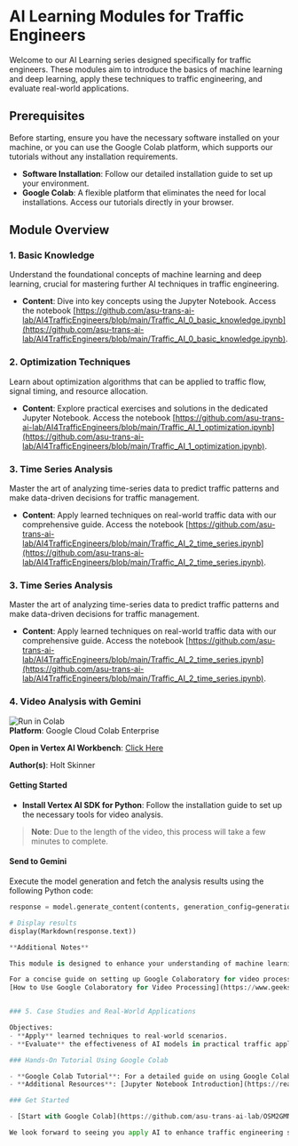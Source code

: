 # AI Learning Modules for Traffic Engineers

Welcome to our AI Learning series designed specifically for traffic engineers. These modules aim to introduce the basics of machine learning and deep learning, apply these techniques to traffic engineering, and evaluate real-world applications.

## Prerequisites

Before starting, ensure you have the necessary software installed on your machine, or you can use the Google Colab platform, which supports our tutorials without any installation requirements. 

- **Software Installation**: Follow our detailed installation guide to set up your environment.
- **Google Colab**: A flexible platform that eliminates the need for local installations. Access our tutorials directly in your browser.

## Module Overview

### 1. Basic Knowledge
Understand the foundational concepts of machine learning and deep learning, crucial for mastering further AI techniques in traffic engineering.

- **Content**: Dive into key concepts using the Jupyter Notebook. Access the notebook [https://github.com/asu-trans-ai-lab/AI4TrafficEngineers/blob/main/Traffic_AI_0_basic_knowledge.ipynb](https://github.com/asu-trans-ai-lab/AI4TrafficEngineers/blob/main/Traffic_AI_0_basic_knowledge.ipynb).

### 2. Optimization Techniques
Learn about optimization algorithms that can be applied to traffic flow, signal timing, and resource allocation.

- **Content**: Explore practical exercises and solutions in the dedicated Jupyter Notebook. Access the notebook [https://github.com/asu-trans-ai-lab/AI4TrafficEngineers/blob/main/Traffic_AI_1_optimization.ipynb](https://github.com/asu-trans-ai-lab/AI4TrafficEngineers/blob/main/Traffic_AI_1_optimization.ipynb).

### 3. Time Series Analysis
Master the art of analyzing time-series data to predict traffic patterns and make data-driven decisions for traffic management.

- **Content**: Apply learned techniques on real-world traffic data with our comprehensive guide. Access the notebook [https://github.com/asu-trans-ai-lab/AI4TrafficEngineers/blob/main/Traffic_AI_2_time_series.ipynb](https://github.com/asu-trans-ai-lab/AI4TrafficEngineers/blob/main/Traffic_AI_2_time_series.ipynb).

### 3. Time Series Analysis
Master the art of analyzing time-series data to predict traffic patterns and make data-driven decisions for traffic management.

- **Content**: Apply learned techniques on real-world traffic data with our comprehensive guide. Access the notebook [https://github.com/asu-trans-ai-lab/AI4TrafficEngineers/blob/main/Traffic_AI_2_time_series.ipynb](https://github.com/asu-trans-ai-lab/AI4TrafficEngineers/blob/main/Traffic_AI_2_time_series.ipynb).

### 4. Video Analysis with Gemini

![Run in Colab](https://example.com/link-to-google-colab-enterprise-logo.png)  
**Platform**: Google Cloud Colab Enterprise

**Open in Vertex AI Workbench**: [Click Here](https://example.com/link-to-vertex-ai-workbench)

**Author(s)**: Holt Skinner

#### Getting Started

- **Install Vertex AI SDK for Python**: Follow the installation guide to set up the necessary tools for video analysis.

> **Note**: Due to the length of the video, this process will take a few minutes to complete.

#### Send to Gemini

Execute the model generation and fetch the analysis results using the following Python code:

```python
response = model.generate_content(contents, generation_config=generation_config)

# Display results
display(Markdown(response.text))

**Additional Notes**

This module is designed to enhance your understanding of machine learning with a focus on image recognition and video processing, even with limited hardware resources. The tutorial leverages a neural network from the **Mask_R-CNN repository**, which provides an implementation of a convolutional neural network using Python3, TensorFlow, and Keras.

For a concise guide on setting up Google Colaboratory for video processing and further details on using neural networks for image processing, refer to this comprehensive article:
[How to Use Google Colaboratory for Video Processing](https://www.geeksforgeeks.org/how-to-use-google-colaboratory-for-video-processing/).


### 5. Case Studies and Real-World Applications

Objectives:
- **Apply** learned techniques to real-world scenarios.
- **Evaluate** the effectiveness of AI models in practical traffic applications.

### Hands-On Tutorial Using Google Colab

- **Google Colab Tutorial**: For a detailed guide on using Google Colab, refer to our tutorial document [here](https://www.tutorialspoint.com/google_colab/what_is_google_colab.htm).
- **Additional Resources**: [Jupyter Notebook Introduction](https://realpython.com/jupyter-notebook-introduction/) and [Virtual Machine Guide](https://www.vmware.com/topics/glossary/content/virtual-machine.html).

### Get Started

- [Start with Google Colab](https://github.com/asu-trans-ai-lab/OSM2GMNS/blob/master/osm2gmns_quickstart.ipynb): Begin with installing packages, downloading data, and setting up your first project on traffic analysis.

We look forward to seeing you apply AI to enhance traffic engineering solutions effectively!

